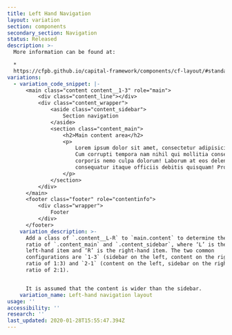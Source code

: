 ```yaml
---
title: Left Hand Navigation
layout: variation
section: components
secondary_section: Navigation
status: Released
description: >-
  More information can be found at:

  *
  https://cfpb.github.io/capital-framework/components/cf-layout/#standard-content-formats
variations:
  - variation_code_snippet: |-
      <main class="content content__1-3" role="main">
          <div class="content_line"></div>
          <div class="content_wrapper">
              <aside class="content_sidebar">
                  Section navigation
              </aside>
              <section class="content_main">
                  <h2>Main content area</h2>
                  <p>
                      Lorem ipsum dolor sit amet, consectetur adipisicing elit.
                      Cum corrupti tempora nam nihil qui mollitia consectetur
                      corporis nemo culpa dolorum! Laborum at eos deleniti
                      consequatur itaque officiis debitis quisquam! Provident!
                  </p>
              </section>
          </div>
      </main>
      <footer class="footer" role="contentinfo">
          <div class="wrapper">
              Footer
          </div>
      </footer>
    variation_description: >-
      Add a class of `.content__L-R` to `main.content` to determine the width
      ratio of `.content_main` and `.content_sidebar`, where ‘L’ is the
      left-hand item and ‘R’ is the right-hand item. The two common
      configurations are `1-3` (sidebar on the left, content on the right, in a
      ratio of 1:3) and `2-1` (content on the left, sidebar on the right, in a
      ratio of 2:1).


      It is assumed that the content is wider than the sidebar.
    variation_name: Left-hand navigation layout
usage: ''
accessibility: ''
research: ''
last_updated: 2020-01-28T15:55:47.394Z
---
```

